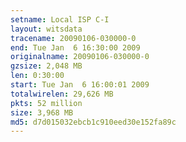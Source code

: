 ```yaml
---
setname: Local ISP C-I
layout: witsdata
tracename: 20090106-030000-0
end: Tue Jan  6 16:30:00 2009
originalname: 20090106-030000-0
gzsize: 2,048 MB
len: 0:30:00
start: Tue Jan  6 16:00:01 2009
totalwirelen: 29,626 MB
pkts: 52 million
size: 3,968 MB
md5: d7d015032ebcb1c910eed30e152fa89c
---
```


